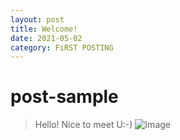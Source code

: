```yaml
---
layout: post
title: Welcome!
date: 2021-05-02 
category: FiRST POSTING
---
```

# post-sample
> Hello!
> Nice to meet U:-)
![Image](https://search.pstatic.net/common/?src=http%3A%2F%2Fblogfiles.naver.net%2FMjAyMTAzMTFfMjMx%2FMDAxNjE1NDcyODI4MzA4.TnSqcvkxNc49Abs22ozUtApFPlcVFO7UTt51uDBdkZ0g.-gpsCUu9P_kcATS7Nm5A9hdnC_0xQi7DWjnUTKUuih0g.PNG.seame12%2F%25B1%25E2%25C1%25F6%25B0%25B3%25B4%25ED%25BD%25BA%25B9%25E8%25B0%25E6%25C8%25AD%25B8%25E9.png&type=a340)
